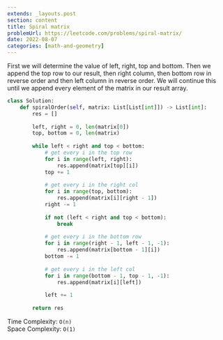```yaml
---
extends: _layouts.post
section: content
title: Spiral matrix
problemUrl: https://leetcode.com/problems/spiral-matrix/
date: 2022-08-07
categories: [math-and-geometry]
---
```


First we will determine the value of left, right, top and bottom. Then we append the top row to our result, then right column, then bottom row in reverse order and then left column in reverse order. We will continue this until we append every element of the matrix in our result array.

```python
class Solution:
    def spiralOrder(self, matrix: List[List[int]]) -> List[int]:
        res = []
        
        left, right = 0, len(matrix[0])
        top, bottom = 0, len(matrix)
        
        while left < right and top < bottom:
            # get every i in the top row
            for i in range(left, right):
                res.append(matrix[top][i])
            top += 1
            
            # get every i in the right col
            for i in range(top, bottom):
                res.append(matrix[i][right - 1])
            right -= 1
            
            if not (left < right and top < bottom):
                break
            
            # get every i in the bottom row
            for i in range(right - 1, left - 1, -1):
                res.append(matrix[bottom - 1][i])
            bottom -= 1
            
            # get every i in the left col
            for i in range(bottom - 1, top - 1, -1):
                res.append(matrix[i][left])
            
            left += 1
        
        return res
```

Time Complexity: `O(n)` <br/>
Space Complexity: `O(1)`